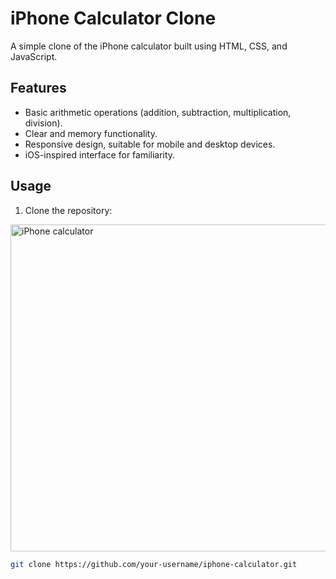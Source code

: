# iPhone Calculator Clone

A simple clone of the iPhone calculator built using HTML, CSS, and JavaScript.

## Features

- Basic arithmetic operations (addition, subtraction, multiplication, division).
- Clear and memory functionality.
- Responsive design, suitable for mobile and desktop devices.
- iOS-inspired interface for familiarity.

## Usage

1. Clone the repository:

<img width="523" alt="iPhone calculator" src="https://github.com/feranarouhi/iPhone-Calculator/assets/124641424/b820e1a2-04ad-4b81-8b01-84c19cd60e3a">

```bash
git clone https://github.com/your-username/iphone-calculator.git

